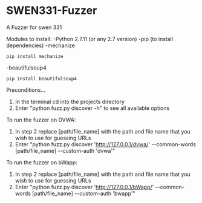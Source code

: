 # SWEN331-Fuzzer
A Fuzzer for swen 331

Modules to install:
-Python 2.7.11 (or any 2.7 version)
-pip (to install dependencies)
-mechanize
```shell
pip install mechanize
```
-beautifulsoup4
```shell
pip install beautifulsoup4
```

Preconditions...
  1. In the terminal cd into the projects directory
  2. Enter "python fuzz.py discover -h" to see all available options

To run the fuzzer on DVWA:
  1. In step 2 replace [path/file_name] with the path and file name that you wish to use for guessing URLs
  2. Enter "python fuzz.py discover 'http://127.0.0.1/dvwa/' --common-words [path/file_name] --custom-auth 'dvwa'"

To run the fuzzer on bWapp:
  1. In step 2 replace [path/file_name] with the path and file name that you wish to use for guessing URLs
  2. Enter "python fuzz.py discover 'http://127.0.0.1/bWapp/' --common-words [path/file_name] --custom-auth 'bwapp'"

